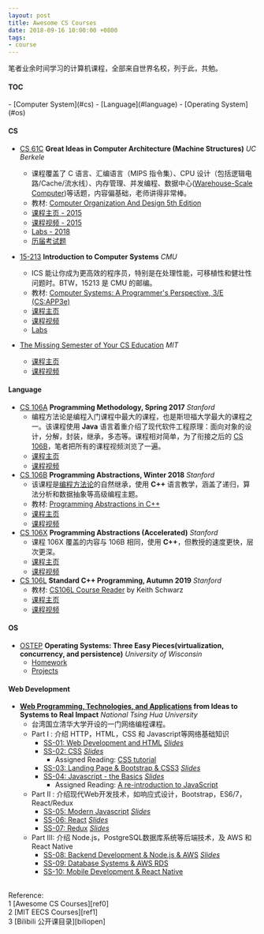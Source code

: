 ```yaml
---
layout: post
title: Awesome CS Courses
date: 2018-09-16 10:00:00 +0800
tags:
- course
---
```


笔者业余时间学习的计算机课程，全部来自世界名校，列于此，共勉。

<h4>TOC</h4>
- [Computer System](#cs)
- [Language](#language)
- [Operating System](#os)

#### CS

- [CS 61C][cs61c] **Great Ideas in Computer Architecture (Machine Structures)** *UC Berkele*
    - 课程覆盖了 C 语言、汇编语言（MIPS 指令集）、CPU 设计（包括逻辑电路/Cache/流水线）、内存管理、并发编程、数据中心([Warehouse-Scale Computer][wsc])等话题，内容偏基础，老师讲得非常棒。
    - 教材: [Computer Organization And Design 5th Edition][cs61c-refbook]
    - [课程主页 - 2015][cs61c]
    - [课程视频 - 2015][cs61c-video]
    - [Labs - 2018][cs61c-labs]
    - [历届考试题][cs61c-exam]

- [15-213][15213] **Introduction to Computer Systems** *CMU*
    - ICS 能让你成为更高效的程序员，特别是在处理性能，可移植性和健壮性问题时。BTW，15213 是 CMU 的邮编。
    - 教材: [Computer Systems: A Programmer's Perspective, 3/E (CS:APP3e)][15213-textbook]
    - [课程主页][15213]
    - [课程视频][15213-video]
    - [Labs][15213-labs]

- [The Missing Semester of Your CS Education][missing-semester] *MIT*
    - [课程主页][missing-semester]
    - [课程视频][missing-semester-video]

#### Language

- [CS 106A][cs106a] **Programming Methodology, Spring 2017** *Stanford*
    - 编程方法论是编程入门课程中最大的课程，也是斯坦福大学最大的课程之一。该课程使用 **Java** 语言着重介绍了现代软件工程原理：面向对象的设计，分解，封装，继承，多态等。课程相对简单，为了衔接之后的 [CS 106B][cs106b]，笔者把所有的课程视频浏览了一遍。
    - [课程主页][cs106a]
    - [课程视频][cs106a-video]
- [CS 106B][cs106b] **Programming Abstractions, Winter 2018** *Stanford*
    - 该课程是[编程方法论][cs106a]的自然继承，使用 **C++** 语言教学，涵盖了递归，算法分析和数据抽象等高级编程主题。
    - 教材: [Programming Abstractions in C++][cs106b-textbook]
    - [课程主页][cs106b]
    - [课程视频][cs106b-video]
- [CS 106X][cs106x] **Programming Abstractions (Accelerated)** *Stanford*
    - 课程 106X 覆盖的内容与 106B 相同，使用 **C++**，但教授的速度更快，层次更深。
    - [课程主页][cs106x]
    - [课程视频][cs106x-video]
- [CS 106L][cs106l] **Standard C++ Programming, Autumn 2019** *Stanford*
    - 教材: [CS106L Course Reader][cs106l-textbook] by Keith Schwarz
    - [课程主页](http://web.stanford.edu/class/cs106l/lectures.html)
    - [课程视频][cs106l-video]

#### OS

- [OSTEP][ostep] **Operating Systems: Three Easy Pieces(virtualization, concurrency, and persistence)** *University of Wisconsin*
    - [Homework][ostep-homework]
    - [Projects][ostep-projects]

#### Web Development

- **[Web Programming, Technologies, and Applications][webapp] from Ideas to Systems to Real Impact** *National Tsing Hua University*
    - 台湾国立清华大学开设的一门网络编程课程。
    - Part I  : 介绍 HTTP，HTML，CSS 和 Javascript等网络基础知识
        - [SS-01: Web Development and HTML][ss-01] *[Slides][ss-01-slides]*
        - [SS-02: CSS][ss-02] *[Slides][ss-02-slides]*
            - Assigned Reading: [CSS tutorial][css-tutorial]
        - [SS-03: Landing Page & Bootstrap & CSS3][ss-03] *[Slides][ss-03-slides]*
        - [SS-04: Javascript - the Basics][ss-04] *[Slides][ss-04-slides]*
            - Assigned Reading: [A re-introduction to JavaScript][reintro-js]
    - Part II : 介绍现代Web开发技术，如响应式设计，Bootstrap，ES6/7，React/Redux
        - [SS-05: Modern Javascript][ss-05] *[Slides][ss-05-slides]*
        - [SS-06: React][ss-06] *[Slides][ss-06-slides]*
        - [SS-07: Redux][ss-07] *[Slides][ss-07-slides]*
    - Part III: 介绍 Node.js，PostgreSQL数据库系统等后端技术，及 AWS 和 React Native
        - [SS-08: Backend Development & Node.js & AWS][ss-08] *[Slides][ss-08-slides]*
        - [SS-09: Database Systems & AWS RDS][ss-09]
        - [SS-10: Mobile Development & React Native][ss-10]


<br>
<span class="post-meta">
Reference:
</span>
<br>
<span class="post-meta">
1 [Awesome CS Courses][ref0]<br>
2 [MIT EECS Courses][ref1]<br>
3 [Bilibili 公开课目录][biliopen]<br>
</span>

[ref0]: https://github.com/prakhar1989/awesome-courses
[ref1]: http://catalog.mit.edu/subjects/6/
[biliopen]: https://github.com/wenhan-wu/OpenCourseCatalog#%E8%AE%A1%E7%AE%97%E6%9C%BA--computer-science
[ostep]: http://pages.cs.wisc.edu/~remzi/OSTEP/
[ostep-projects]: https://github.com/remzi-arpacidusseau/ostep-projects
[ostep-homework]: http://pages.cs.wisc.edu/~remzi/OSTEP/Homework/homework.html
[cs61c]: http://www-inst.eecs.berkeley.edu/~cs61c/sp15/
[cs61c-video]: https://archive.org/details/ucberkeley-webcast-PL-XXv-cvA_iCl2-D-FS5mk0jFF6cYSJs_?sort=titleSorter
[cs61c-labs]: https://github.com/61c-teach/fa18-lab-starter
[cs61c-exam]: https://hkn.eecs.berkeley.edu/exams/course/CS/61C
[cs61c-refbook]: /assets/pdf/ComputerOrganizationAndDesign5thEdition2014.pdf
[wsc]: /assets/pdf/TheDatacenterAsaComputer.pdf
[15213]: http://www.cs.cmu.edu/~213/index.html
[15213-textbook]: http://csapp.cs.cmu.edu/
[15213-video]: https://scs.hosted.panopto.com/Panopto/Pages/Sessions/List.aspx#folderID=%22b96d90ae-9871-4fae-91e2-b1627b43e25e%22&view=2
[15213-labs]: http://csapp.cs.cmu.edu/3e/labs.html
[cs106a]: http://web.stanford.edu/class/archive/cs/cs106a/cs106a.1176/index.shtml
[cs106a-video]: https://www.bilibili.com/video/av21133071
[cs106b]: http://stanford.edu/class/archive/cs/cs106b/cs106b.1184/index.shtml
[cs106b-video]: https://www.bilibili.com/video/av21620553
[cs106b-textbook]: /assets/pdf/books/Programming.Abstractions.in.CPP.pdf
[cs193a-video]: https://www.youtube.com/watch?v=iBBOUzGS8QU&list=PLBx6OgewIjRoF1eh017uRiPuV42piY_iP&index=2
[cs106x]: http://web.stanford.edu/class/archive/cs/cs106x/cs106x.1182/index.shtml
[cs106x-video]: https://www.bilibili.com/video/av21619854
[cs106l]: http://web.stanford.edu/class/cs106l/index.html
[cs106l-video]: https://www.youtube.com/playlist?list=PLCgD3ws8aVdolCexlz8f3U-RROA0s5jWA
[cs106l-video-bilibili]: https://www.bilibili.com/video/av76247001
[cs106l-textbook]: /assets/pdf/books/cs106l_course_reader.pdf
[webapp]: https://nthu-datalab.github.io/webapp/index.html
[ss-01]: https://www.youtube.com/playlist?list=PLlPcwHqLqJDlD86V7FNTP8d7JBvQmITrP
[ss-01-slides]: https://nthu-datalab.github.io/webapp/slides/web/01_Web_HTML.pdf
[ss-02]: https://www.youtube.com/playlist?list=PLlPcwHqLqJDkGpN5725ZP7jR2vTHayk4E
[ss-02-slides]: https://nthu-datalab.github.io/webapp/slides/web/02_CSS.pdf
[css-tutorial]: https://www.w3schools.com/css/
[ss-03]: https://www.youtube.com/watch?v=JGTk_7kaIQQ&list=PLlPcwHqLqJDlwNSyaBRQ3yao5UyhhxQuf
[ss-03-slides]: https://nthu-datalab.github.io/webapp/slides/web/03_Bootstrap.pdf
[ss-04]: https://www.youtube.com/watch?v=OuDZRFugiSQ&list=PLlPcwHqLqJDlKxQfaWR1apRR9EPLz2-yG
[ss-04-slides]: https://nthu-datalab.github.io/webapp/slides/web/04_Javascript.pdf
[reintro-js]: https://developer.mozilla.org/en-US/docs/Web/JavaScript/A_re-introduction_to_JavaScript
[ss-05]: https://www.youtube.com/watch?v=O0tVDwTAI3E&list=PLlPcwHqLqJDkPXpTPlMh8NtCUC-LWYb-f
[ss-05-slides]: https://nthu-datalab.github.io/webapp/slides/web/05_Modern-Javascript.pdf
[ss-06]: https://www.youtube.com/watch?v=9H1oAOeldNI&list=PLlPcwHqLqJDm9ZW6n7f6JGwLXO9ctuW3R
[ss-06-slides]: https://nthu-datalab.github.io/webapp/slides/react/01_React.pdf
[ss-07]: https://www.youtube.com/watch?v=xaTjMXGw_PA&list=PLlPcwHqLqJDndwtjgYp0mYtllK83Eco1U
[ss-07-slides]: https://nthu-datalab.github.io/webapp/slides/react/02_Redux.pdf
[ss-08]: https://www.youtube.com/watch?v=laTipMRN31k&list=PLlPcwHqLqJDkxqZqqAfElde6eESUCz0YO
[ss-08-slides]: https://nthu-datalab.github.io/webapp/slides/backend/01_Node_Backend.pdf
[ss-09]: https://www.youtube.com/watch?v=7EI1wPfNko4&list=PLlPcwHqLqJDkLsH0P-TiAP_83XQaBWnAS
[ss-10]: https://www.youtube.com/watch?v=umH1M5v2Aqc&list=PLlPcwHqLqJDnhXHlgF4tiKYN-K39zYMtR
[missing-semester]: https://missing.csail.mit.edu/
[missing-semester-video]: https://www.youtube.com/watch?v=Z56Jmr9Z34Q&list=PLyzOVJj3bHQuloKGG59rS43e29ro7I57J
